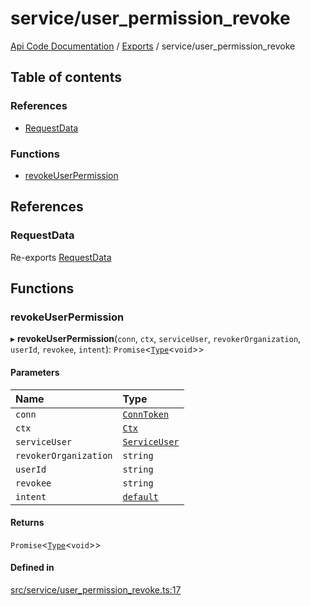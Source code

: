 # service/user\_permission\_revoke
 
[Api Code Documentation](../README.md) / [Exports](../modules.md) / service/user\_permission\_revoke

## Table of contents

### References

- [RequestData](service_user_permission_revoke.md#requestdata)

### Functions

- [revokeUserPermission](service_user_permission_revoke.md#revokeuserpermission)

## References

### RequestData

Re-exports [RequestData](../interfaces/service_domain_workflow_project_create.RequestData.md)

## Functions

### revokeUserPermission

▸ **revokeUserPermission**(`conn`, `ctx`, `serviceUser`, `revokerOrganization`, `userId`, `revokee`, `intent`): `Promise`\<[`Type`](result.md#type)\<`void`\>\>

#### Parameters

| Name | Type |
| :------ | :------ |
| `conn` | [`ConnToken`](service_conn.md#conntoken) |
| `ctx` | [`Ctx`](../interfaces/lib_ctx.Ctx.md) |
| `serviceUser` | [`ServiceUser`](../interfaces/service_domain_organization_service_user.ServiceUser.md) |
| `revokerOrganization` | `string` |
| `userId` | `string` |
| `revokee` | `string` |
| `intent` | [`default`](authz_intents.md#default) |

#### Returns

`Promise`\<[`Type`](result.md#type)\<`void`\>\>

#### Defined in

[src/service/user_permission_revoke.ts:17](https://github.com/openkfw/TruBudget/blob/3b9e793/api/src/service/user_permission_revoke.ts#L17)
